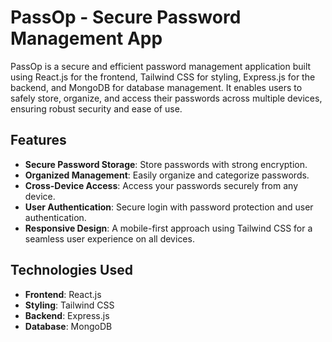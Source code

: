 # PassOp - Secure Password Management App

PassOp is a secure and efficient password management application built using React.js for the frontend, Tailwind CSS for styling, Express.js for the backend, and MongoDB for database management. It enables users to safely store, organize, and access their passwords across multiple devices, ensuring robust security and ease of use.

## Features

- **Secure Password Storage**: Store passwords with strong encryption.
- **Organized Management**: Easily organize and categorize passwords.
- **Cross-Device Access**: Access your passwords securely from any device.
- **User Authentication**: Secure login with password protection and user authentication.
- **Responsive Design**: A mobile-first approach using Tailwind CSS for a seamless user experience on all devices.

## Technologies Used

- **Frontend**: React.js
- **Styling**: Tailwind CSS
- **Backend**: Express.js
- **Database**: MongoDB
